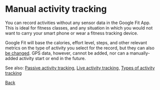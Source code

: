 # Manual activity tracking

You can record activities without any sensor data in the Google Fit App. This is ideal for fitness classes, and any situation in which you would not want to carry your smart phone or wear a fitness tracking device.

Google Fit will base the calories, effort level, steps, and other relevant metrics on the type of activity you select for the record, but they can also [be changed](task2changemetrics.html). GPS data, however, cannot be added, nor can a manually-added activity start or end in the future.

See also: [Passive activity tracking](concept1passiveactivity.html), [Live activity tracking](concept3liveactivity.html), [Types of activity tracking](reference2recordingtypes.md)

[Back](index.html)
